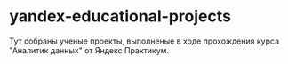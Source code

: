 # yandex-educational-projects
Тут собраны ученые проекты, выполненые в ходе прохождения курса "Аналитик данных" от Яндекс Практикум. 
